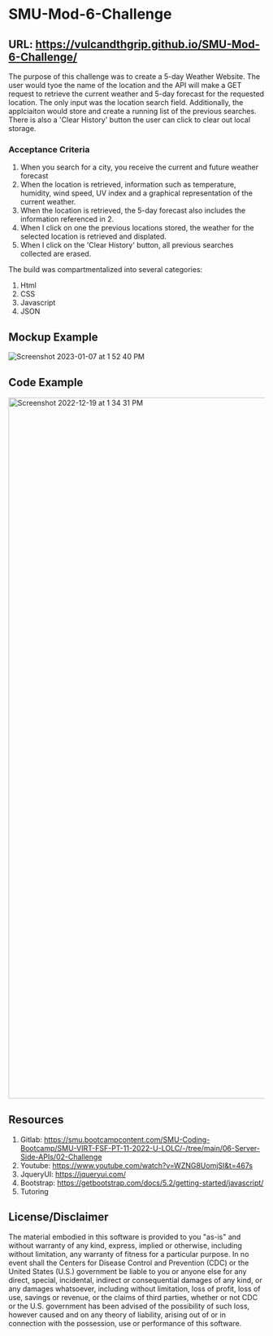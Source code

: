 # SMU-Mod-6-Challenge

## URL: https://vulcandthgrip.github.io/SMU-Mod-6-Challenge/

The purpose of this challenge was to create a 5-day Weather Website. The user would tyoe the name of the location and the API will make a GET request to retrieve the current weather and 5-day forecast for the requested location. The only input was the location search field. Additionally, the applciaiton would store and create a running list of the previous searches. There is also a 'Clear History' button the user can click to clear out local storage.

### Acceptance Criteria 

1. When you search for a city, you receive the current and future weather forecast
2. When the location is retrieved, information such as temperature, humidity, wind speed, UV index and a graphical representation of the current weather.
3. When the location is retrieved, the 5-day forecast also includes the information referenced in 2.
4. When I click on one the previous locations stored, the weather for the selected location is retrieved and displated.
5. When I click on the 'Clear History' button, all previous searches collected are erased.

The build was compartmentalized into several categories:
1. Html
2. CSS
3. Javascript
4. JSON

## Mockup Example
![Screenshot 2023-01-07 at 1 52 40 PM](https://user-images.githubusercontent.com/112414393/211697295-efcf2bb0-014f-407c-acf8-89725c2df241.png)

## Code Example
<img width="1377" alt="Screenshot 2022-12-19 at 1 34 31 PM" src="https://user-images.githubusercontent.com/112414393/211697324-1f63ef0a-b635-4d5c-8926-246217ebbdb7.png">

## Resources
1. Gitlab: https://smu.bootcampcontent.com/SMU-Coding-Bootcamp/SMU-VIRT-FSF-PT-11-2022-U-LOLC/-/tree/main/06-Server-Side-APIs/02-Challenge
2. Youtube: https://www.youtube.com/watch?v=WZNG8UomjSI&t=467s
3. JqueryUI: https://jqueryui.com/
4. Bootstrap: https://getbootstrap.com/docs/5.2/getting-started/javascript/
5. Tutoring

## License/Disclaimer
The material embodied in this software is provided to you "as-is" and without warranty of any kind, express, implied or otherwise, including without limitation, any warranty of fitness for a particular purpose. In no event shall the Centers for Disease Control and Prevention (CDC) or the United States (U.S.) government be liable to you or anyone else for any direct, special, incidental, indirect or consequential damages of any kind, or any damages whatsoever, including without limitation, loss of profit, loss of use, savings or revenue, or the claims of third parties, whether or not CDC or the U.S. government has been advised of the possibility of such loss, however caused and on any theory of liability, arising out of or in connection with the possession, use or performance of this software.
